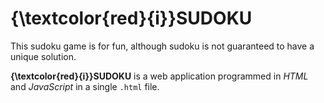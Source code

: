# {\textcolor{red}{i}}SUDOKU
This sudoku game is for fun, although sudoku is not guaranteed to have a unique solution.

**{\textcolor{red}{i}}SUDOKU** is a web application programmed in *HTML* and *JavaScript* in a single `.html` file.
